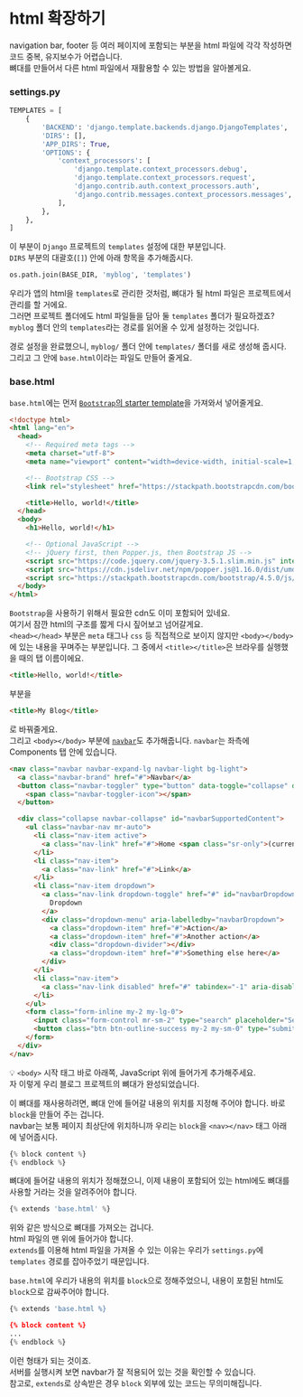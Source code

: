 # html 확장하기  
navigation bar, footer 등 여러 페이지에 포함되는 부분을 html 파일에 각각 작성하면 코드 중복, 유지보수가 어렵습니다.  
뼈대를 만들어서 다른 html 파일에서 재활용할 수 있는 방법을 알아볼게요.  

### settings.py  
```python
TEMPLATES = [
    {
        'BACKEND': 'django.template.backends.django.DjangoTemplates',
        'DIRS': [],
        'APP_DIRS': True,
        'OPTIONS': {
            'context_processors': [
                'django.template.context_processors.debug',
                'django.template.context_processors.request',
                'django.contrib.auth.context_processors.auth',
                'django.contrib.messages.context_processors.messages',
            ],
        },
    },
]
```
이 부분이 `Django` 프로젝트의 `templates` 설정에 대한 부분입니다.  
`DIRS` 부분의 대괄호(`[]`) 안에 아래 항목을 추가해줍시다.  
```python
os.path.join(BASE_DIR, 'myblog', 'templates')
```
우리가 앱의 html을 `templates`로 관리한 것처럼, 뼈대가 될 html 파일은 프로젝트에서 관리를 할 거에요.  
그러면 프로젝트 폴더에도 html 파일들을 담아 둘 `templates` 폴더가 필요하겠죠?
`myblog` 폴더 안의 `templates`라는 경로를 읽어올 수 있게 설정하는 것입니다.  

경로 설정을 완료했으니, `myblog/` 폴더 안에 `templates/` 폴더를 새로 생성해 줍시다.  
그리고 그 안에 `base.html`이라는 파일도 만들어 줄게요.  
### base.html
`base.html`에는 먼저 [`Bootstrap`의 starter template](https://getbootstrap.com/docs/4.5/getting-started/introduction/#starter-template)을 가져와서 넣어줄게요.  
```html
<!doctype html>
<html lang="en">
  <head>
    <!-- Required meta tags -->
    <meta charset="utf-8">
    <meta name="viewport" content="width=device-width, initial-scale=1, shrink-to-fit=no">

    <!-- Bootstrap CSS -->
    <link rel="stylesheet" href="https://stackpath.bootstrapcdn.com/bootstrap/4.5.0/css/bootstrap.min.css" integrity="sha384-9aIt2nRpC12Uk9gS9baDl411NQApFmC26EwAOH8WgZl5MYYxFfc+NcPb1dKGj7Sk" crossorigin="anonymous">

    <title>Hello, world!</title>
  </head>
  <body>
    <h1>Hello, world!</h1>

    <!-- Optional JavaScript -->
    <!-- jQuery first, then Popper.js, then Bootstrap JS -->
    <script src="https://code.jquery.com/jquery-3.5.1.slim.min.js" integrity="sha384-DfXdz2htPH0lsSSs5nCTpuj/zy4C+OGpamoFVy38MVBnE+IbbVYUew+OrCXaRkfj" crossorigin="anonymous"></script>
    <script src="https://cdn.jsdelivr.net/npm/popper.js@1.16.0/dist/umd/popper.min.js" integrity="sha384-Q6E9RHvbIyZFJoft+2mJbHaEWldlvI9IOYy5n3zV9zzTtmI3UksdQRVvoxMfooAo" crossorigin="anonymous"></script>
    <script src="https://stackpath.bootstrapcdn.com/bootstrap/4.5.0/js/bootstrap.min.js" integrity="sha384-OgVRvuATP1z7JjHLkuOU7Xw704+h835Lr+6QL9UvYjZE3Ipu6Tp75j7Bh/kR0JKI" crossorigin="anonymous"></script>
  </body>
</html>
```
`Bootstrap`을 사용하기 위해서 필요한 cdn도 이미 포함되어 있네요.  
여기서 잠깐 html의 구조를 짧게 다시 짚어보고 넘어갈게요.  
`<head></head>` 부분은 `meta` 태그나 `css` 등 직접적으로 보이지 않지만 `<body></body>`에 있는 내용을 꾸며주는 부분입니다. 그 중에서 `<title></title>`은 브라우를 실행했을 때의 탭 이름이에요.  
```html
<title>Hello, world!</title>
```
부분을
```html
<title>My Blog</title>
```
로 바꿔줄게요.  
그리고 `<body></body>` 부분에 [`navbar`](https://getbootstrap.com/docs/4.5/components/navbar/#supported-content)도 추가해줍니다. `navbar`는 좌측에  Components 탭 안에  있습니다.  
```html
<nav class="navbar navbar-expand-lg navbar-light bg-light">
  <a class="navbar-brand" href="#">Navbar</a>
  <button class="navbar-toggler" type="button" data-toggle="collapse" data-target="#navbarSupportedContent" aria-controls="navbarSupportedContent" aria-expanded="false" aria-label="Toggle navigation">
    <span class="navbar-toggler-icon"></span>
  </button>

  <div class="collapse navbar-collapse" id="navbarSupportedContent">
    <ul class="navbar-nav mr-auto">
      <li class="nav-item active">
        <a class="nav-link" href="#">Home <span class="sr-only">(current)</span></a>
      </li>
      <li class="nav-item">
        <a class="nav-link" href="#">Link</a>
      </li>
      <li class="nav-item dropdown">
        <a class="nav-link dropdown-toggle" href="#" id="navbarDropdown" role="button" data-toggle="dropdown" aria-haspopup="true" aria-expanded="false">
          Dropdown
        </a>
        <div class="dropdown-menu" aria-labelledby="navbarDropdown">
          <a class="dropdown-item" href="#">Action</a>
          <a class="dropdown-item" href="#">Another action</a>
          <div class="dropdown-divider"></div>
          <a class="dropdown-item" href="#">Something else here</a>
        </div>
      </li>
      <li class="nav-item">
        <a class="nav-link disabled" href="#" tabindex="-1" aria-disabled="true">Disabled</a>
      </li>
    </ul>
    <form class="form-inline my-2 my-lg-0">
      <input class="form-control mr-sm-2" type="search" placeholder="Search" aria-label="Search">
      <button class="btn btn-outline-success my-2 my-sm-0" type="submit">Search</button>
    </form>
  </div>
</nav>
```
:bulb: `<body>` 시작 태그 바로 아래쪽, JavaScript 위에 들어가게 추가해주세요.  
자 이렇게 우리 블로그 프로젝트의 뼈대가 완성되었습니다.  

이 뼈대를 재사용하려면, 뼈대 안에 들어갈 내용의 위치를 지정해 주어야 합니다. 바로 `block`을 만들어 주는 겁니다.  
navbar는 보통 페이지 최상단에 위치하니까 우리는 `block`을 `<nav></nav>` 태그 아래에 넣어줍시다.  
```python
{% block content %}
{% endblock %}
```
뼈대에 들어갈 내용의 위치가 정해졌으니, 이제 내용이 포함되어 있는 html에도 뼈대를 사용할 거라는 것을 알려주어야 합니다.  
```python
{% extends 'base.html' %}
```
위와 같은 방식으로 뼈대를 가져오는 겁니다.  
html 파일의 맨 위에 들어가야 합니다.  
`extends`를 이용해 html 파일을 가져올 수 있는 이유는 우리가 `settings.py`에 `templates` 경로를 잡아주었기 때문입니다.  

`base.html`에 우리가 내용의 위치를 `block`으로 정해주었으니, 내용이 포함된 html도 `block`으로 감싸주어야 합니다.  
```python
{% extends 'base.html %}

{% block content %}
...
{% endblock %}
```
이런 형태가 되는 것이죠.  
서버를 실행시켜 보면 navbar가 잘 적용되어 있는 것을 확인할 수 있습니다.  
참고로, `extends`로 상속받은 경우 `block` 외부에 있는 코드는 무의미해집니다.  
